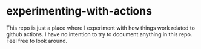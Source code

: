 # experimenting-with-actions

This repo is just a place where I experiment with how things work related to github actions. I have no intention to try to document anything in this repo.  Feel free to look around.
